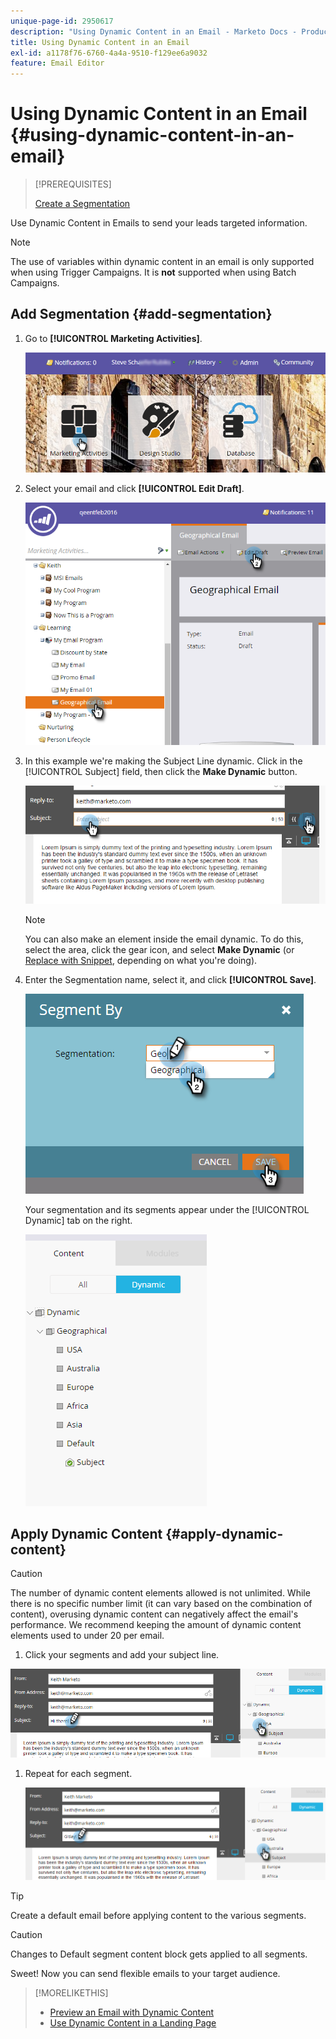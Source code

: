 ```yaml
---
unique-page-id: 2950617
description: "Using Dynamic Content in an Email - Marketo Docs - Product Documentation"
title: Using Dynamic Content in an Email
exl-id: a1178f76-6760-4a4a-9510-f129ee6a9032
feature: Email Editor
---
```

# Using Dynamic Content in an Email {#using-dynamic-content-in-an-email}

>[!PREREQUISITES]
>
>[Create a Segmentation](/help/marketo/product-docs/personalization/segmentation-and-snippets/segmentation/create-a-segmentation.md)

Use Dynamic Content in Emails to send your leads targeted information.

>[!NOTE]
>
>The use of variables within dynamic content in an email is only supported when using Trigger Campaigns. It is **not** supported when using Batch Campaigns.

## Add Segmentation {#add-segmentation}

1. Go to **[!UICONTROL Marketing Activities]**.

   ![](assets/login-marketing-activities.png)

1. Select your email and click **[!UICONTROL Edit Draft]**.

   ![](assets/1.2.png)

1. In this example we're making the Subject Line dynamic. Click in the [!UICONTROL Subject] field, then click the **Make Dynamic** button.

   ![](assets/1.3.png)

   >[!NOTE]
   >
   >You can also make an element inside the email dynamic. To do this, select the area, click the gear icon, and select **Make Dynamic** (or [Replace with Snippet](/help/marketo/product-docs/personalization/segmentation-and-snippets/snippets/create-a-snippet.md), depending on what you're doing).

1. Enter the Segmentation name, select it, and click **[!UICONTROL Save]**.

   ![](assets/1.4.png)

   Your segmentation and its segments appear under the [!UICONTROL Dynamic] tab on the right.

   ![](assets/1.5.png)

## Apply Dynamic Content {#apply-dynamic-content}

>[!CAUTION]
>
>The number of dynamic content elements allowed is not unlimited. While there is no specific number limit (it can vary based on the combination of content), overusing dynamic content can negatively affect the email's performance. We recommend keeping the amount of dynamic content elements used to under 20 per email.

1. Click your segments and add your subject line.

![](assets/2.1.png)

1. Repeat for each segment.

   ![](assets/2.2.png)

>[!TIP]
>
>Create a default email before applying content to the various segments.

>[!CAUTION]
>
>Changes to Default segment content block gets applied to all segments.

Sweet! Now you can send flexible emails to your target audience.

>[!MORELIKETHIS]
>
>* [Preview an Email with Dynamic Content](/help/marketo/product-docs/email-marketing/general/functions-in-the-editor/preview-an-email-with-dynamic-content.md)
>* [Use Dynamic Content in a Landing Page](/help/marketo/product-docs/demand-generation/landing-pages/free-form-landing-pages/use-dynamic-content-in-a-free-form-landing-page.md)
